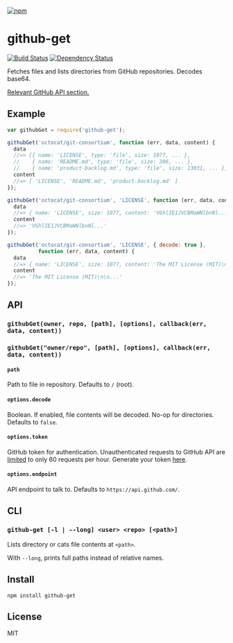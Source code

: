 [![npm](https://nodei.co/npm/github-get.png)](https://nodei.co/npm/github-get/)

# github-get

[![Build Status][travis-badge]][travis] [![Dependency Status][david-badge]][david]

Fetches files and lists directories from GitHub repositories. Decodes base64.

[Relevant GitHub API section.][api-section]

[api-section]: https://developer.github.com/v3/repos/contents/#get-contents

[travis]: https://travis-ci.org/eush77/github-get
[travis-badge]: https://travis-ci.org/eush77/github-get.svg
[david]: https://david-dm.org/eush77/github-get
[david-badge]: https://david-dm.org/eush77/github-get.png

## Example

```js
var githubGet = require('github-get');

githubGet('octocat/git-consortium', function (err, data, content) {
  data
  //=> [{ name: 'LICENSE', type: 'file', size: 1077, ... },
  //    { name: 'README.md', type: 'file', size: 306, ... },
  //    { name: 'product-backlog.md', type: 'file', size: 13031, ... }]
  content
  //=> [ 'LICENSE', 'README.md', 'product-backlog.md' ]
});

githubGet('octocat/git-consortium', 'LICENSE', function (err, data, content) {
  data
  //=> { name: 'LICENSE', size: 1077, content: 'VGhlIE1JVCBMaWNlbnNl...', ... }
  content
  //=> 'VGhlIE1JVCBMaWNlbnNl...'
});

githubGet('octocat/git-consortium', 'LICENSE', { decode: true },
          function (err, data, content) {
  data
  //=> { name: 'LICENSE', size: 1077, content: 'The MIT License (MIT)\n\n...', ... }
  content
  //=> 'The MIT License (MIT)\n\n...'
});
```

## API

### `githubGet(owner, repo, [path], [options], callback(err, data, content))`
### `githubGet("owner/repo", [path], [options], callback(err, data, content))`

#### `path`

Path to file in repository. Defaults to `/` (root).

#### `options.decode`

Boolean. If enabled, file contents will be decoded. No-op for directories. Defaults to `false`.

#### `options.token`

GitHub token for authentication. Unauthenticated requests to GitHub API are [limited][rate-limiting] to only 60 requests per hour. Generate your token [here][new-token].

[rate-limiting]: https://developer.github.com/v3/#rate-limiting
[new-token]: https://github.com/settings/tokens/new

#### `options.endpoint`

API endpoint to talk to. Defaults to `https://api.github.com/`.

## CLI

### `github-get [-l | --long] <user> <repo> [<path>]`

Lists directory or cats file contents at `<path>`.

With `--long`, prints full paths instead of relative names.

## Install

```
npm install github-get
```

## License

MIT
